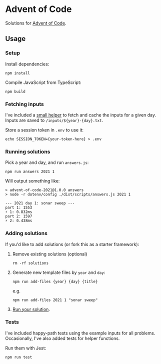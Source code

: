 # Advent of Code

Solutions for [Advent of Code](https://adventofcode.com/).

## Usage

### Setup

Install dependencies:

```
npm install
```

Compile JavaScript from TypeScript:

```
npm build
```

### Fetching inputs

I've included a [small helper](https://github.com/fvzzy/advent-of-code-2021/blob/main/lib/getInput.js) to fetch and cache the inputs for a given day. Inputs are saved to `/inputs/${year}-{day}.txt`.

Store a session token in `.env` to use it:

```
echo SESSION_TOKEN={your-token-here} > .env
```

### Running solutions

Pick a year and day, and run `answers.js`:

```
npm run answers 2021 1
```

Will output something like:

```
> advent-of-code-2021@1.0.0 answers
> node -r dotenv/config ./dist/scripts/answers.js 2021 1

--- 2021 day 1: sonar sweep ---
part 1: 1553
⚡ 1: 0.832ms
part 2: 1597
⚡ 2: 0.438ms
```

### Adding solutions

If you'd like to add solutions (or fork this as a starter framework):

1. Remove existing solutions (optional)
   ```
   rm -rf solutions
   ```
2. Generate new template files by `year` and `day`:

   ```
   npm run add-files {year} {day} {title}
   ```

   e.g.

   ```
   npm run add-files 2021 1 "sonar sweep"
   ```

3. [Run your solution](https://github.com/fvzzy/advent-of-code#running-solutions).

### Tests

I've included happy-path tests using the example inputs for all problems. Occasionally, I've also added tests for helper functions.

Run them with Jest:

```
npm run test
```
